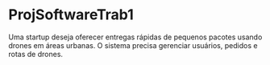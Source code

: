 # ProjSoftwareTrab1
Uma startup deseja oferecer entregas rápidas de pequenos pacotes usando drones em áreas urbanas. O sistema precisa gerenciar usuários, pedidos e rotas de drones.
